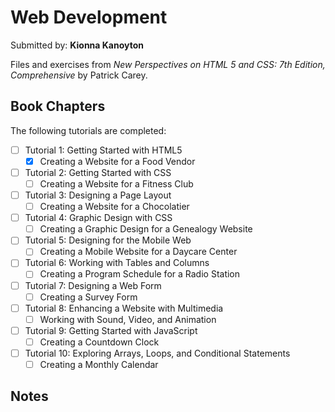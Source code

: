 # Web Development

Submitted by: **Kionna Kanoyton**

Files and exercises from *New Perspectives on HTML 5 and CSS: 7th Edition, Comprehensive* by Patrick Carey.

## Book Chapters

The following tutorials are completed:

* [ ] Tutorial 1: Getting Started with HTML5
    * [X] Creating a Website for a Food Vendor
* [ ] Tutorial 2: Getting Started with CSS
    * [ ] Creating a Website for a Fitness Club
* [ ] Tutorial 3: Designing a Page Layout
    * [ ] Creating a Website for a Chocolatier
* [ ] Tutorial 4: Graphic Design with CSS
    * [ ] Creating a Graphic Design for a Genealogy Website
* [ ] Tutorial 5: Designing for the Mobile Web
    * [ ] Creating a Mobile Website for a Daycare Center
* [ ] Tutorial 6: Working with Tables and Columns
    * [ ] Creating a Program Schedule for a Radio Station
* [ ] Tutorial 7: Designing a Web Form
    * [ ] Creating a Survey Form
* [ ] Tutorial 8: Enhancing a Website with Multimedia
    * [ ] Working with Sound, Video, and Animation
* [ ] Tutorial 9: Getting Started with JavaScript
    * [ ] Creating a Countdown Clock
* [ ] Tutorial 10: Exploring Arrays, Loops, and Conditional Statements
    * [ ] Creating a Monthly Calendar  

## Notes


